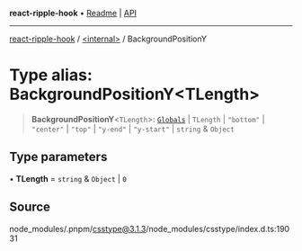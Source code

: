 **react-ripple-hook** • [Readme](../../README.md) \| [API](../../globals.md)

***

[react-ripple-hook](../../README.md) / [\<internal\>](../README.md) / BackgroundPositionY

# Type alias: BackgroundPositionY\<TLength\>

> **BackgroundPositionY**\<`TLength`\>: [`Globals`](Globals.md) \| `TLength` \| `"bottom"` \| `"center"` \| `"top"` \| `"y-end"` \| `"y-start"` \| `string` & `Object`

## Type parameters

• **TLength** = `string` & `Object` \| `0`

## Source

node\_modules/.pnpm/csstype@3.1.3/node\_modules/csstype/index.d.ts:19031
